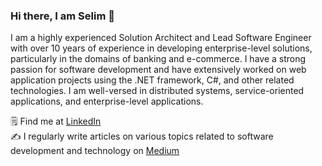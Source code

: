 ### Hi there, I am Selim 👋

I am a highly experienced Solution Architect and Lead Software Engineer with over 10 years of experience in developing enterprise-level solutions, particularly in the domains of banking and e-commerce. I have a strong passion for software development and have extensively worked on web application projects using the .NET framework, C#, and other related technologies. I am well-versed in distributed systems, service-oriented applications, and enterprise-level applications.

🗒️ Find me at <a href="https://www.linkedin.com/in/yildizseli/" target="_blank">LinkedIn</a> <br />
✍️ I regularly write articles on various topics related to software development and technology on <a href="https://medium.com/@selimyildiz91" target="_blank">Medium</a> <br/>

<!--

Here are some ideas to get you started:

- 🔭 I’m currently working on ...
- 🌱 I’m currently learning ...
- 👯 I’m looking to collaborate on ...
- 🤔 I’m looking for help with ...
- 💬 Ask me about ...
- 📫 How to reach me: ...
- 😄 Pronouns: ...
- ⚡ Fun fact: ...
-->
